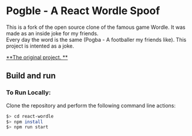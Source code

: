 # Pogble - A React Wordle Spoof

This is a fork of the open source clone of the famous game Wordle. It was made as an inside joke for my friends.  
Every day the word is the same (Pogba - A footballer my friends like). 
This project is intented as a joke. 

[**The original project. **](https://github.com/cwackerfuss/react-wordle)

## Build and run

### To Run Locally:

Clone the repository and perform the following command line actions:

```bash
$> cd react-wordle
$> npm install
$> npm run start
```
